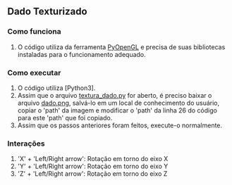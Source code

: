 ## Dado Texturizado

### Como funciona

1. O código utiliza da ferramenta [PyOpenGL](https://pypi.org/project/PyOpenGL/) e precisa de suas bibliotecas instaladas para o funcionamento adequado.

### Como executar

1. O código utiliza [Python3].
2. Assim que o arquivo [textura_dado.py](textura_dado.py) for aberto, é preciso baixar o arquivo [dado.png](dado.png), salvá-lo em um local de conhecimento do usuário, copiar o 'path' da imagem e modificar o 'path' da linha 26 do código para este 'path' que foi copiado.
3. Assim que os passos anteriores foram feitos, execute-o normalmente.

### Interações

1. 'X' + 'Left/Right arrow': Rotação em torno do eixo X
2. 'Y' + 'Left/Right arrow': Rotação em torno do eixo Y
2. 'Z' + 'Left/Right arrow': Rotação em torno do eixo Z
